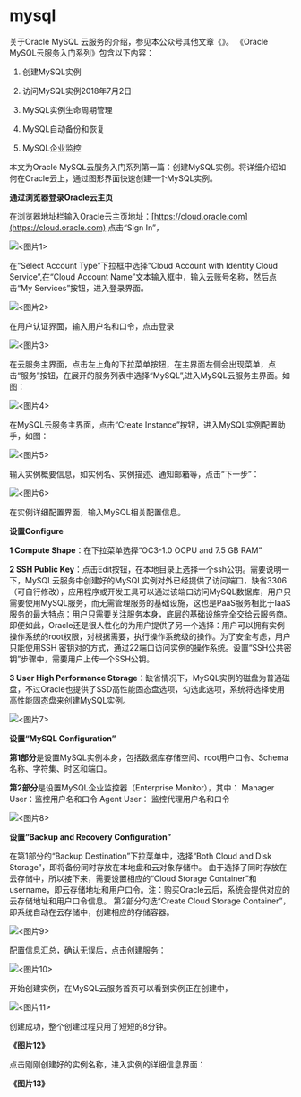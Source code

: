 # mysql
关于Oracle MySQL 云服务的介绍，参见本公众号其他文章《》。
《Oracle MySQL云服务入门系列》包含以下内容：

1. 创建MySQL实例


1. 访问MySQL实例2018年7月2日


1. MySQL实例生命周期管理


1. MySQL自动备份和恢复


1. MySQL企业监控

本文为Oracle MySQL云服务入门系列第一篇：创建MySQL实例。将详细介绍如何在Oracle云上，通过图形界面快速创建一个MySQL实例。



**通过浏览器登录Oracle云主页**

在浏览器地址栏输入Oracle云主页地址：[https://cloud.oracle.com](https://cloud.oracle.com)
点击“Sign In”，

![**<图片1>**](https://github.com/cloud-is-coming/test/blob/master/web/provisioning/1.jpg )

在“Select Account Type”下拉框中选择“Cloud Account with Identity Cloud Service”,在“Cloud Account Name”文本输入框中，输入云账号名称，然后点击“My Services”按钮，进入登录界面。

![**<图片2>**](https://github.com/cloud-is-coming/test/blob/master/web/provisioning/2.jpg)

在用户认证界面，输入用户名和口令，点击登录

![**<图片3>**](https://github.com/cloud-is-coming/test/blob/master/web/provisioning/3.jpg)

在云服务主界面，点击左上角的下拉菜单按钮，在主界面左侧会出现菜单，点击“服务”按钮，在展开的服务列表中选择“MySQL”,进入MySQL云服务主界面。如图：

![**<图片4>**](https://github.com/cloud-is-coming/test/blob/master/web/provisioning/4.jpg )

在MySQL云服务主界面，点击“Create Instance”按钮，进入MySQL实例配置助手，如图：

![**<图片5>**](https://github.com/cloud-is-coming/test/blob/master/web/provisioning/5.jpg )


输入实例概要信息，如实例名、实例描述、通知邮箱等，点击“下一步”：

![**<图片6>**](https://github.com/cloud-is-coming/test/blob/master/web/provisioning/6.jpg )

在实例详细配置界面，输入MySQL相关配置信息。

**设置Configure**

**1 Compute Shape**：在下拉菜单选择“OC3-1.0 OCPU and 7.5 GB RAM”

**2 SSH Public Key**：点击Edit按钮，在本地目录上选择一个ssh公钥。需要说明一下，MySQL云服务中创建好的MySQL实例对外已经提供了访问端口，缺省3306（可自行修改），应用程序或开发工具可以通过该端口访问MySQL数据库，用户只需要使用MySQL服务，而无需管理服务的基础设施，这也是PaaS服务相比于IaaS服务的最大特点：用户只需要关注服务本身，底层的基础设施完全交给云服务商。即便如此，Oracle还是很人性化的为用户提供了另一个选择：用户可以拥有实例操作系统的root权限，对根据需要，执行操作系统级的操作。为了安全考虑，用户只能使用SSH 密钥对的方式，通过22端口访问实例的操作系统。设置“SSH公共密钥”步骤中，需要用户上传一个SSH公钥。

**3 User High Performance Storage**：缺省情况下，MySQL实例的磁盘为普通磁盘，不过Oracle也提供了SSD高性能固态盘选项，勾选此选项，系统将选择使用高性能固态盘来创建MySQL实例。


![**<图片7>**](https://github.com/cloud-is-coming/test/blob/master/web/provisioning/7.jpg )

**设置“MySQL Configuration”**

**第1部分**是设置MySQL实例本身，包括数据库存储空间、root用户口令、Schema名称、字符集、时区和端口。

**第2部分**是设置MySQL企业监控器（Enterprise Monitor），其中：
Manager User：监控用户名和口令
Agent User： 监控代理用户名和口令

![**<图片8>**](https://github.com/cloud-is-coming/test/blob/master/web/provisioning/8.jpg )

**设置“Backup and Recovery Configuration”**

在第1部分的“Backup Destination”下拉菜单中，选择“Both Cloud and Disk Storage”，即将备份同时存放在本地盘和云对象存储中。 由于选择了同时存放在云存储中，所以接下来，需要设置相应的“Cloud Storage Container”和username，即云存储地址和用户口令。注：购买Oracle云后，系统会提供对应的云存储地址和用户口令信息。
第2部分勾选“Create Cloud Storage Container”，即系统自动在云存储中，创建相应的存储容器。

![**<图片9>**](https://github.com/cloud-is-coming/test/blob/master/web/provisioning/9.jpg )

配置信息汇总，确认无误后，点击创建服务：

![**<图片10>**](https://github.com/cloud-is-coming/test/blob/master/web/provisioning/10.jpg )

开始创建实例，在MySQL云服务首页可以看到实例正在创建中，

![**<图片11>**](https://github.com/cloud-is-coming/test/blob/master/web/provisioning/11.jpg )


创建成功，整个创建过程只用了短短的8分钟。

**《图片12》**

点击刚刚创建好的实例名称，进入实例的详细信息界面：

**《图片13》**
















